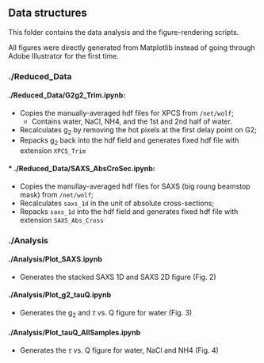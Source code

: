 ## Data structures

This folder contains the data analysis and the figure-rendering scripts.   

All figures were directly generated from Matplotlib instead of going through Adobe Illustrator for the first time.

### ./Reduced_Data

#### ./Reduced_Data/G2g2_Trim.ipynb:
* Copies the manually-averaged hdf files for XPCS from `/net/wolf`;
   - Contains water, NaCl, NH4, and the 1st and 2nd half of water.
* Recalculates g$_2$ by removing the hot pixels at the first delay point on G2;
* Repacks g$_2$ back into the hdf field and generates fixed hdf file with extension `XPCS_Trim` 


#### * ./Reduced_Data/SAXS_AbsCroSec.ipynb:
* Copies the manullay-averaged hdf files for SAXS (big roung beamstop mask) from `/net/wolf`;
* Recalculates `saxs_1d` in the unit of absolute cross-sections;
* Repacks `saxs_1d` into the hdf field and generates fixed hdf file with extension `SAXS_Abs_Cross` 

### ./Analysis

#### ./Analysis/Plot_SAXS.ipynb
* Generates the stacked SAXS 1D and SAXS 2D figure (Fig. 2)

#### ./Analysis/Plot_g2_tauQ.ipynb
* Generates the g$_2$ and $\tau$ vs. Q figure for water (Fig. 3)

#### ./Analysis/Plot_tauQ_AllSamples.ipynb
* Generates the $\tau$ vs. Q figure for water, NaCl and NH4 (Fig. 4)
